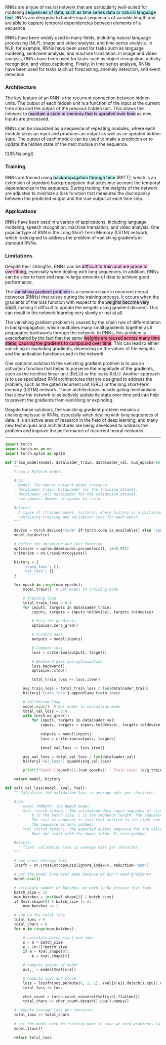
RNNs are a type of neural network that are particularly well-suited for modeling <mark style="background: #ABF7F7A6;">sequences of data, such as time series data or natural language text.</mark> RNNs are designed to handle input sequences of variable length and are able to capture temporal dependencies between elements of a sequence.

RNNs have been widely used in many fields, including natural language processing (NLP), image and video analysis, and time series analysis. In NLP, for example, RNNs have been used for tasks such as language modeling, sentiment analysis, and machine translation. In image and video analysis, RNNs have been used for tasks such as object recognition, activity recognition, and video captioning. Finally, in time series analysis, RNNs have been used for tasks such as forecasting, anomaly detection, and event detection.

### Architecture

The key feature of an RNN is the recurrent connection between hidden units. The output of each hidden unit is a function of the input at the current time step and the output of the previous hidden unit. This allows the network to <mark style="background: #D2B3FFA6;">maintain a state or memory that is updated over time</mark> as new inputs are processed.

RNNs can be visualized as a sequence of repeating modules, where each module takes an input and produces an output as well as an updated hidden state. The output of each module can be used to make a prediction or to update the hidden state of the next module in the sequence.

![[RNNs.png]]

### Training

RNNs are trained using <mark style="background: #ABF7F7A6;">backpropagation through time</mark> (BPTT), which is an extension of standard backpropagation that takes into account the temporal dependencies in the sequence. During training, the weights of the network are adjusted to minimize a loss function that measures the discrepancy between the predicted output and the true output at each time step.

### Applications

RNNs have been used in a variety of applications, including language modeling, speech recognition, machine translation, and video analysis. One popular type of RNN is the Long Short-Term Memory (LSTM) network, which is designed to address the problem of vanishing gradients in standard RNNs.

### Limitations

Despite their strengths, RNNs can be <mark style="background: #FFB8EBA6;">difficult to train and are prone to overfitting</mark>, especially when dealing with long sequences. In addition, RNNs can be slow to train and require large amounts of data to achieve good performance.

The <mark style="background: #D2B3FFA6;">vanishing gradient problem</mark> is a common issue in recurrent neural networks (RNNs) that arises during the training process. It occurs when the gradients of the loss function with respect to the <mark style="background: #CACFD9A6;">weights become very small</mark>, making it difficult to update the weights using gradient descent. This can result in the network learning very slowly or not at all.

The vanishing gradient problem is caused by the chain rule of differentiation in backpropagation, which multiplies many small gradients together as it propagates backwards through the network. In RNNs, this problem is exacerbated by the fact that the same <mark style="background: #FF5582A6;">weights are reused across many time steps, causing the gradients to compound over time</mark>. This can lead to either vanishing or exploding gradients, depending on the values of the weights and the activation functions used in the network.

One common solution to the vanishing gradient problem is to use an activation function that helps to preserve the magnitude of the gradients, such as the rectified linear unit (ReLU) or the leaky ReLU. Another approach is to use specialized RNN architectures that are designed to address the problem, such as the gated recurrent unit (GRU) or the long short-term memory (LSTM) network. These architectures include gating mechanisms that allow the network to selectively update its state over time and can help to prevent the gradients from vanishing or exploding.

Despite these solutions, the vanishing gradient problem remains a challenging issue in RNNs, especially when dealing with long sequences of data. It is an active area of research in the field of deep learning, and many new techniques and architectures are being developed to address the problem and improve the performance of recurrent neural networks.

---

```python
import torch
import torch.nn as nn
import torch.optim as optim

def train_model(model, dataloader_train, dataloader_val, num_epochs=10):
    """
    Train a PyTorch model.

    Args:
    - model: The neural network model instance.
    - dataloader_train: DataLoader for the training dataset.
    - dataloader_val: DataLoader for the validation dataset.
    - num_epochs: Number of epochs to train.

    Returns:
    - A tuple of (trained model, history), where history is a dictionary 
      containing training and validation loss for each epoch.
    """

    device = torch.device("cuda" if torch.cuda.is_available() else "cpu")
    model.to(device)

    # Define the optimizer and loss function
    optimizer = optim.Adam(model.parameters(), lr=0.001)
    criterion = nn.CrossEntropyLoss()

    history = {
        'train_loss': [],
        'val_loss': []
    }

    for epoch in range(num_epochs):
        model.train()  # Set model to training mode

        # Training loop
        total_train_loss = 0.0
        for inputs, targets in dataloader_train:
            inputs, targets = inputs.to(device), targets.to(device)

            # Zero the gradients
            optimizer.zero_grad()

            # Forward pass
            outputs = model(inputs)

            # Compute loss
            loss = criterion(outputs, targets)

            # Backward pass and optimization
            loss.backward()
            optimizer.step()

            total_train_loss += loss.item()

        avg_train_loss = total_train_loss / len(dataloader_train)
        history['train_loss'].append(avg_train_loss)

        # Validation loop
        model.eval()  # Set model to evaluation mode
        total_val_loss = 0.0
        with torch.no_grad():
            for inputs, targets in dataloader_val:
                inputs, targets = inputs.to(device), targets.to(device)
                
                outputs = model(inputs)
                loss = criterion(outputs, targets)
                
                total_val_loss += loss.item()

        avg_val_loss = total_val_loss / len(dataloader_val)
        history['val_loss'].append(avg_val_loss)

        print(f"Epoch [{epoch+1}/{num_epochs}] - Train Loss: {avg_train_loss:.4f}, Val Loss: {avg_val_loss:.4f}")

    return model, history
```

```python
def calc_val_loss(model, Xval, Yval):
    """Calculates the validation loss in average nats per character.

    Args:
        model (RNNLM): the RNNLM model.
        Xval (torch.tensor): The validation data input sequence of size B * S. 
            B is the batch size, S is the sequence length. The sequences always start with the <bos> token id.
            The rest of sequence is just Yval shifted to the right one position.
            The sequence is zero padded.
        Yval (torch.tensor): The expected output sequence for the validation data of size B * S. 
            Does not start with the <bos> token. Is zero padded.

    Returns:
        float: validation loss in average nats per character.
    """

    # use cross entropy loss
    lossfn = nn.CrossEntropyLoss(ignore_index=0, reduction='sum')

    # put the model into eval mode because we don't need gradients
    model.eval()

    # calculate number of batches, we need to be precise this time
    batch_size = 32
    num_batches = int(Xval.shape[0] / batch_size)
    if Xval.shape[0] % batch_size != 0:
        num_batches += 1

    # sum up the total loss
    total_loss = 0
    total_chars = 0
    for n in range(num_batches):

        # calculate batch start end idxs 
        s = n * batch_size
        e = (n+1)*batch_size
        if e > Xval.shape[0]:
            e = Xval.shape[0]

        # compute output of model        
        out,_ = model(Xval[s:e])

        # compute loss and store
        loss = lossfn(out.permute(0, 2, 1), Yval[s:e]).detach().cpu().numpy()
        total_loss += loss

        char_count = torch.count_nonzero(Yval[s:e].flatten())
        total_chars += char_count.detach().cpu().numpy()

    # compute average loss per character
    total_loss /= total_chars
    
    # set the model back to training mode in case we need gradients later
    model.train()

    return total_loss

```